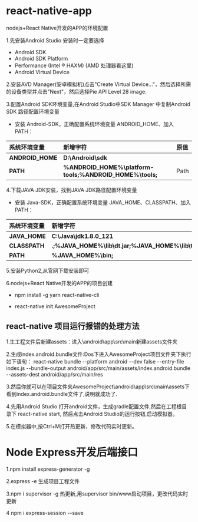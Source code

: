 # react-native-app
nodejs+React Native开发的APP的环境配置

1.先安装Android Studio 安装时一定要选择

* Android SDK
* Android SDK Platform
* Performance (Intel ® HAXM) (AMD 处理器看这里)
* Android Virtual Device

2.安装AVD Manager(安卓模拟机)点击"Create Virtual Device..."，然后选择所需的设备类型并点击"Next"，然后选择Pie API Level 28 image.

3.配置Android SDK环境变量,在Android Studio中SDK Manager
中复制Android SDK 路径配置环境变量

* 安装 Android-SDK，正确配置系统环境变量 ANDROID_HOME、加入 PATH：

| 系统环境变量 | 新增字符 | 原值 |
|:---|:---|:---|
| **ANDROID_HOME** | **D:\Android\sdk** |  |
| **PATH** | **%ANDROID_HOME%\platform-tools;%ANDROID_HOME%\tools;** | Path |

4.下载JAVA JDK安装，找到JAVA JDK路径配置环境变量

* 安装 Java-SDK，正确配置系统环境变量 JAVA_HOME、CLASSPATH、加入 PATH：

| 系统环境变量 | 新增字符 | 原值 |
|:---|:---|:---|
| **JAVA_HOME** | **C:\Java\jdk1.8.0_121** | |
| **CLASSPATH** | **.;%JAVA_HOME%\lib\dt.jar;%JAVA_HOME%\lib\tools.jar;%ANT_HOME%\lib;** | |
| **PATH** | **%JAVA_HOME%\bin;** | Path |

5.安装Python2,从官网下载安装即可

6.nodejs+React Native开发的APP的项目创建

* npm install -g yarn react-native-cli

* react-native init AwesomeProject

## react-native 项目运行报错的处理方法

1.生工程文件后新建assets：进入\android\app\src\main新建assets文件夹

2.生成index.android.bundle文件:Dos下进入AwesomeProject项目文件夹下执行如下语句：
react-native bundle --platform android --dev false --entry-file index.js --bundle-output android/app/src/main/assets/index.android.bundle --assets-dest android/app/src/main/res

3.然后你就可以在项目文件夹AwesomeProject\android\app\src\main\assets下看到index.android.bundle文件了,说明就成功了.

4.先用Android Studio 打开android文件，生成gradle配置文件,然后在工程根目录下 react-native start,
然后点击Android Studio的运行按钮,启动模拟器。

5.在模拟器中,按Ctrl+M打开热更新，修改代码实时更新。


# Node Express开发后端接口

1.npm install express-generator -g

2.express -e 生成项目工程文件

3.npm i supervisor -g 热更新,用supervisor bin/www启动项目，更改代码实时更新

4 npm i express-session --save







